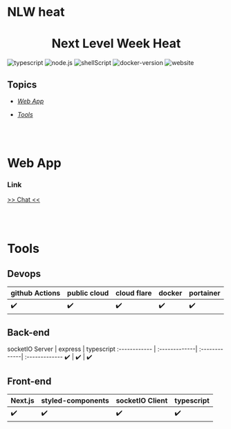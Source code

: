 # NLW heat

##  

<h1 align="center">Next Level Week Heat</h1>
<!-- <div align="center">
  <img src="https://github.com/ArthurMaverick/ezops-test-arthursantos/blob/dev/docs/images/26FPJGjhefSJuaRhu.gif" width="600" />
</div> -->
 

![typescript](https://img.shields.io/badge/TypeScript-007ACC?style=for-the-badge&logo=typescript&logoColor=white) ![node.js](https://img.shields.io/badge/Node.js-43853D?style=for-the-badge&logo=node.js&logoColor=white
)   ![shellScript](https://img.shields.io/badge/Shell_Script-121011?style=for-the-badge&logo=gnu-bash&logoColor=white)  ![docker-version](https://img.shields.io/docker/v/arthursantos2228/realtime-chat/latest?style=for-the-badge) ![website](https://img.shields.io/website?style=for-the-badge&up_message=ok&url=https%3A%2F%2Fwww.arthursantos.tech)



## Topics

 <!-- -  [_Install_](#install) -->
 -  [_Web App_](#web-app)
 <!-- -  [_Challenges_](#challenges) -->
 -  [_Tools_](#tools)




<!-- # Install <a name="install"></a>

  - _expect the local environment to have docker, git and curl installed_
  ### **localhost**
    
  ```bash

  git clone https://github.com/ArthurMaverick/ezops-test-arthursantos.git . \
  && docker-compose up -d \
  && curl http://www.localhost:3000
  
  ``` -->

<br />
<br />

# Web App  <a name="web-app"></a>

  ### **Link** 
   [>> Chat <<](https://nlwheat.arthursantos.tech:4000) 


<!-- # Challenges <a name="challenges"></a>

- [x] **new feature**

-  [x] **pipeline for CI/CD**

- [x] **run docker app** -->


<br />
<br />

# Tools <a name="tools"></a>

## Devops

 github Actions | public cloud | cloud flare | docker | portainer
:------------ | :-------------| :-------------| :-------------| :-------------
:heavy_check_mark: | :heavy_check_mark: |  :heavy_check_mark: | :heavy_check_mark: | :heavy_check_mark:

## Back-end

 socketIO Server | express | typescript
:------------ | :-------------| :-------------| :-------------
:heavy_check_mark:  |  :heavy_check_mark: | :heavy_check_mark:

## Front-end

 Next.js | styled-components | socketIO Client | typescript
:------------ | :-------------| :-------------| :-------------
:heavy_check_mark: | :heavy_check_mark: |  :heavy_check_mark: | :heavy_check_mark:
